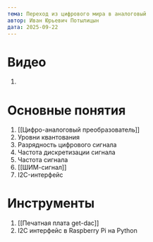 ```yaml
---
тема: Переход из цифрового мира в аналоговый
автор: Иван Юрьевич Потылицын
дата: 2025-09-22
---
```


# Видео

1. 

# Основные понятия

1. [[Цифро-аналоговый преобразователь]]
2. Уровни квантования
3. Разрядность цифрового сигнала
4. Частота дискретизации сигнала
5. Частота сигнала
6. [[ШИМ-сигнал]]
7. I2C-интерфейс

# Инструменты

1. [[Печатная плата get-dac]]
2. I2C интерфейс в Raspberry Pi на Python
